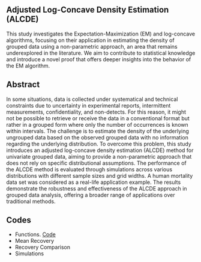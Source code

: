 ## Adjusted Log-Concave Density Estimation (ALCDE)

This study investigates the Expectation-Maximization (EM) and log-concave algorithms, focusing on their application in estimating the density of grouped data using a non-parametric approach, an area that remains underexplored in the literature. We aim to contribute to statistical knowledge and introduce a novel proof that offers deeper insights into the behavior of the EM algorithm.
  
## Abstract

In some situations, data is collected under systematical and technical constraints due to uncertainty in experimental reports, intermittent measurements, confidentiality, and non-detects. For this reason, it might not be possible to retrieve or receive the data in a conventional format but rather in a grouped form where only the number of occurrences is known within intervals. The challenge is to estimate the density of the underlying ungrouped data based on the observed grouped data with no information regarding the underlying distribution. To overcome this problem, this study introduces an adjusted log-concave density estimation (ALCDE) method for univariate grouped data, aiming to provide a non-parametric approach that does not rely on specific distributional assumptions. The performance of the ALCDE method is evaluated through simulations across various distributions with different sample sizes and grid widths. A human mortality data set was considered as a real-life application example. The results demonstrate the robustness and effectiveness of the ALCDE approach in grouped data analysis, offering a broader range of applications over traditional methods.

## Codes

- Functions. [Code](https://github.com/FurkanDanisman/ALCDE/Functions/Functions-RA-2.R)
- Mean Recovery
- Recovery Comparison
- Simulations 
